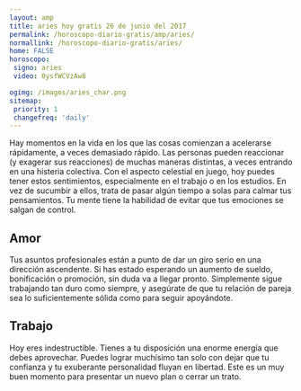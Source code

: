 ```yaml
---
layout: amp
title: aries hoy gratis 26 de junio del 2017 
permalink: /horoscopo-diario-gratis/amp/aries/
normallink: /horoscopo-diario-gratis/aries/
home: FALSE
horoscopo:
 signo: aries
 video: 0ysfWCVzAw8

ogimg: /images/aries_char.png
sitemap:
 priority: 1
 changefreq: 'daily'
---
```



Hay momentos en la vida en los que las cosas comienzan a acelerarse rápidamente, a veces demasiado rápido. Las personas pueden reaccionar (y exagerar sus reacciones) de muchas maneras distintas, a veces entrando en una histeria colectiva. Con el aspecto celestial en juego, hoy puedes tener estos sentimientos, especialmente en el trabajo o en los estudios. En vez de sucumbir a ellos, trata de pasar algún tiempo a solas para calmar tus pensamientos. Tu mente tiene la habilidad de evitar que tus emociones se salgan de control.

## Amor

Tus asuntos profesionales están a punto de dar un giro serio en una dirección ascendente. Si has estado esperando un aumento de sueldo, bonificación o promoción, sin duda va a llegar pronto. Simplemente sigue trabajando tan duro como siempre, y asegúrate de que tu relación de pareja sea lo suficientemente sólida como para seguir apoyándote.

## Trabajo

Hoy eres indestructible. Tienes a tu disposición una enorme energía que debes aprovechar. Puedes lograr muchísimo tan solo con dejar que tu confianza y tu exuberante personalidad fluyan en libertad. Este es un muy buen momento para presentar un nuevo plan o cerrar un trato.